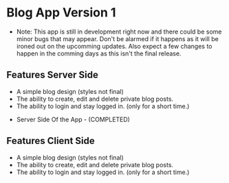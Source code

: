 # Blog App Version 1

- Note: This app is still in development right now and there could be some minor bugs that may appear. Don't be alarmed if it happens as it will be ironed out on the upcomming updates. Also expect a few changes to happen in the comming days as this isn't the final release.

## Features Server Side

- A simple blog design (styles not final)
- The ability to create, edit and delete private blog posts.
- The ability to login and stay logged in. (only for a short time.)

* Server Side Of the App - (COMPLETED)


## Features Client Side

- A simple blog design (styles not final)
- The ability to create, edit and delete private blog posts.
- The ability to login and stay logged in. (only for a short time.)
